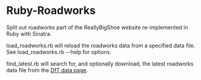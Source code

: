 # Ruby-Roadworks

Split out roadworks part of the ReallyBigShoe website re-implemented in Ruby with Sinatra.

load_roadworks.rb will reload the roadworks data from a specified data file.
See load_roadworks.rb --help for options.

find_latest.rb will search for, and optionally download, the latest roadworks data file from the
[DfT data page](http://data.gov.uk/dataset/highways_agency_planned_roadworks).
